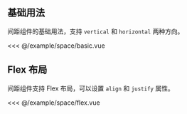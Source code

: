 ## 基础用法

间距组件的基础用法，支持 `vertical` 和 `horizontal` 两种方向。
<demo-block src="space/basic">

<<< @/example/space/basic.vue

</demo-block>

## Flex 布局

间距组件支持 Flex 布局，可以设置 `align` 和 `justify` 属性。
<demo-block src="space/flex">

<<< @/example/space/flex.vue

</demo-block>
